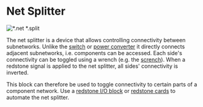 # Net Splitter

![*.net *.split](oredict:oc:netSplitter)

The net splitter is a device that allows controlling connectivity between subnetworks. Unlike the [switch](switch.md) or [power converter](powerConverter.md) it directly connects adjacent subnetworks, i.e. components can be accessed. Each side's connectivity can be toggled using a wrench (e.g. the [scrench](../item/wrench.md)). When a redstone signal is applied to the net splitter, all sides' connectivity is inverted.

This block can therefore be used to toggle connectivity to certain parts of a component network. Use a [redstone I/O block](redstone.md) or [redstone cards](../item/redstoneCard1.md) to automate the net splitter.
